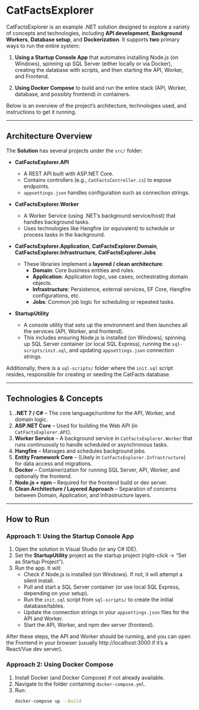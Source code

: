 # CatFactsExplorer

CatFactsExplorer is an example .NET solution designed to explore a variety of concepts and technologies, including **API development**, **Background Workers**, **Database setup**, and **Dockerization**. It supports **two** primary ways to run the entire system:

1. **Using a Startup Console App** that automates installing Node.js (on Windows), spinning up SQL Server (either locally or via Docker), creating the database with scripts, and then starting the API, Worker, and Frontend.

2. **Using Docker Compose** to build and run the entire stack (API, Worker, database, and possibly frontend) in containers.

Below is an overview of the project’s architecture, technologies used, and instructions to get it running.

---

## Architecture Overview

The **Solution** has several projects under the `src/` folder:

- **CatFactsExplorer.API**  
  - A REST API built with ASP.NET Core.  
  - Contains controllers (e.g., `CatFactsController.cs`) to expose endpoints.  
  - `appsettings.json` handles configuration such as connection strings.

- **CatFactsExplorer.Worker**  
  - A Worker Service (using .NET’s background service/host) that handles background tasks.  
  - Uses technologies like Hangfire (or equivalent) to schedule or process tasks in the background.

- **CatFactsExplorer.Application**, **CatFactsExplorer.Domain**, **CatFactsExplorer.Infrastructure**, **CatFactsExplorer.Jobs**  
  - These libraries implement a **layered / clean architecture**:
    - **Domain**: Core business entities and rules.  
    - **Application**: Application logic, use cases, orchestrating domain objects.  
    - **Infrastructure**: Persistence, external services, EF Core, Hangfire configurations, etc.  
    - **Jobs**: Common job logic for scheduling or repeated tasks.

- **StartupUtility**  
  - A console utility that sets up the environment and then launches all the services (API, Worker, and frontend).  
  - This includes ensuring Node.js is installed (on Windows), spinning up SQL Server container (or local SQL Express), running the `sql-scripts/init.sql`, and updating `appsettings.json` connection strings.

Additionally, there is a `sql-scripts/` folder where the `init.sql` script resides, responsible for creating or seeding the CatFacts database.

---

## Technologies & Concepts

1. **.NET 7 / C#** – The core language/runtime for the API, Worker, and domain logic.  
2. **ASP.NET Core** – Used for building the Web API (in `CatFactsExplorer.API`).  
3. **Worker Service** – A background service in `CatFactsExplorer.Worker` that runs continuously to handle scheduled or asynchronous tasks.  
4. **Hangfire** – Manages and schedules background jobs.  
5. **Entity Framework Core** – (Likely in `CatFactsExplorer.Infrastructure`) for data access and migrations.  
6. **Docker** – Containerization for running SQL Server, API, Worker, and optionally the frontend.  
7. **Node.js + npm** – Required for the frontend build or dev server.  
8. **Clean Architecture / Layered Approach** – Separation of concerns between Domain, Application, and Infrastructure layers.

---

## How to Run

### Approach 1: Using the Startup Console App

1. Open the solution in Visual Studio (or any C# IDE).  
2. Set the **StartupUtility** project as the startup project (right-click -> “Set as Startup Project”).  
3. Run the app. It will:
   - Check if Node.js is installed (on Windows). If not, it will attempt a silent install.  
   - Pull and start a SQL Server container (or use local SQL Express, depending on your setup).  
   - Run the `init.sql` script from `sql-scripts/` to create the initial database/tables.  
   - Update the connection strings in your `appsettings.json` files for the API and Worker.  
   - Start the API, Worker, and npm dev server (frontend).

After these steps, the API and Worker should be running, and you can open the Frontend in your browser (usually http://localhost:3000 if it’s a React/Vue dev server).

### Approach 2: Using Docker Compose

1. Install Docker (and Docker Compose) if not already available.  
2. Navigate to the folder containing `docker-compose.yml`.  
3. Run:
   ```bash
   docker-compose up --build
